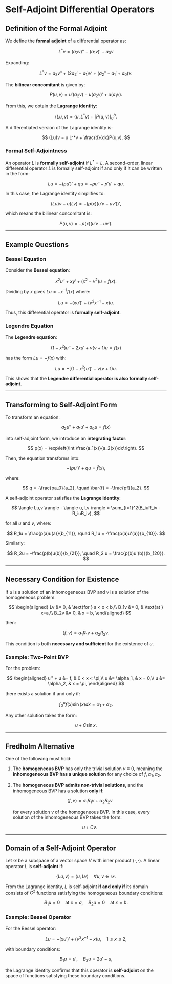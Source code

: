 # Self-Adjoint Differential Operators

## Definition of the Formal Adjoint

We define the **formal adjoint** of a differential operator as:

$$
    L^*v = (a_2 v)'' - (a_1v)' + a_0v
$$

Expanding:

$$
    L^*v = a_2v'' + (2a_2' - a_1)v' + (a_2'' -a_1' + a_0)v.
$$

The **bilinear concomitant** is given by:

$$
    P(u,v) = u'(a_2v) - u(a_2 v)' + u(a_1v).
$$

From this, we obtain the **Lagrange identity**:

$$
    \langle Lu, v\rangle = \langle u, L^*v \rangle + [P(u,v)]_a^b.
$$

A differentiated version of the Lagrange identity is:

$$
    (Lu)v = u L^*v + \frac{d}{dx}P(u,v).
$$

### Formal Self-Adjointness

An operator $L$ is **formally self-adjoint** if $L^* = L$. A second-order, linear differential operator $L$ is formally self-adjoint if and only if it can be written in the form:

$$
    Lu = -(pu')' + qu = -pu'' - p'u' + qu.
$$

In this case, the Lagrange identity simplifies to:

$$
    (Lu)v - u(Lv) = -(p(x)(u'v - uv'))',
$$

which means the bilinear concomitant is:

$$
    P(u,v) = -p(x)(u'v - uv').
$$

---

## Example Questions

### Bessel Equation

Consider the **Bessel equation**:

$$
    x^2u'' + xy' + (x^2 - \nu^2)u = f(x).
$$

Dividing by $x$ gives $Lu = -x^{-1}f(x)$ where:

$$
    Lu = -(xu')' + (\nu^2x^{-1}-x)u.
$$

Thus, this differential operator is **formally self-adjoint**.

### Legendre Equation

The **Legendre equation**:

$$
    (1-x^2)u'' - 2xu' + \nu(\nu + 1)u = f(x)
$$

has the form $Lu = -f(x)$ with:

$$
    Lu = -[(1-x^2)u']' - \nu(\nu+1)u.
$$

This shows that the **Legendre differential operator is also formally self-adjoint**.

---

## Transforming to Self-Adjoint Form

To transform an equation:

$$
    a_2u'' + a_1u' + a_0u = f(x)
$$

into self-adjoint form, we introduce an **integrating factor**:

$$
    p(x) = \exp\left(\int \frac{a_1(x)}{a_2(x)}dx\right).
$$

Then, the equation transforms into:

$$
    -(pu')' + qu = \bar{f}(x),
$$

where:

$$
    q = -\frac{pa_0}{a_2}, \quad \bar{f} = -\frac{pf}{a_2}.
$$

A self-adjoint operator satisfies the **Lagrange identity**:

$$
    \langle Lu,v \rangle - \langle u, Lv \rangle = \sum_{i=1}^2(B_iuR_iv - R_iuB_iv),
$$

for all $u$ and $v$, where:

$$
    R_1u = \frac{p(a)u(a)}{b_{11}}, \quad R_1u = -\frac{p(a)u'(a)}{b_{10}}.
$$

Similarly:

$$
    R_2u = -\frac{p(b)u(b)}{b_{21}}, \quad R_2 u = \frac{p(b)u'(b)}{b_{20}}.
$$

---

## Necessary Condition for Existence

If $u$ is a solution of an inhomogeneous BVP and $v$ is a solution of the homogeneous problem:

$$
    \begin{aligned}
        Lv &= 0, & \text{for } a < x < b,\\
        B_1v &= 0, & \text{at } x=a,\\
        B_2v &= 0, & x = b,
    \end{aligned}
$$

then:

$$
    \langle f, v \rangle = \alpha_1 R_1v + \alpha_2 R_2 v.
$$

This condition is both **necessary and sufficient** for the existence of $u$.

### Example: Two-Point BVP

For the problem:

$$
    \begin{aligned}
        u'' + u &= f, & 0 < x < \pi,\\
        u &= \alpha_1, & x = 0,\\
        u &= \alpha_2, & x = \pi,
    \end{aligned}
$$

there exists a solution if and only if:

$$
    \int_0^\pi f(x) \sin(x)dx = \alpha_1 + \alpha_2.
$$

Any other solution takes the form:

$$
    u + C \sin x.
$$

---

## Fredholm Alternative

One of the following must hold:

1. The **homogeneous BVP** has only the trivial solution $v \equiv 0$, meaning the **inhomogeneous BVP has a unique solution** for any choice of $f, \alpha_1, \alpha_2$.
2. The **homogeneous BVP admits non-trivial solutions**, and the inhomogeneous BVP has a solution **only if**:

   $$
       \langle f, v \rangle = \alpha_1 R_1v + \alpha_2 R_2 v
   $$

   for every solution $v$ of the homogeneous BVP. In this case, every solution of the inhomogeneous BVP takes the form:

   $$
       u + C v.
   $$

---

## Domain of a Self-Adjoint Operator

Let $\mathcal{D}$ be a subspace of a vector space $V$ with inner product $\langle \cdot, \cdot \rangle$. A linear operator $L$ is **self-adjoint** if:

$$
    \langle Lu, v \rangle = \langle u, Lv \rangle \quad \forall u, v \in \mathcal{D}.
$$

From the Lagrange identity, $L$ is self-adjoint **if and only if** its domain consists of $C^2$ functions satisfying the homogeneous boundary conditions:

$$
    B_1u=0 \quad \text{at } x=a, \quad B_2u=0 \quad \text{at } x=b.
$$

### Example: Bessel Operator

For the Bessel operator:

$$
    Lu = -(xu')' + (\nu^2 x^{-1}-x)u, \quad 1 \leq x \leq 2,
$$

with boundary conditions:

$$
    B_1u = u', \quad B_2u = 2u' - u,
$$

the Lagrange identity confirms that this operator is **self-adjoint** on the space of functions satisfying these boundary conditions.